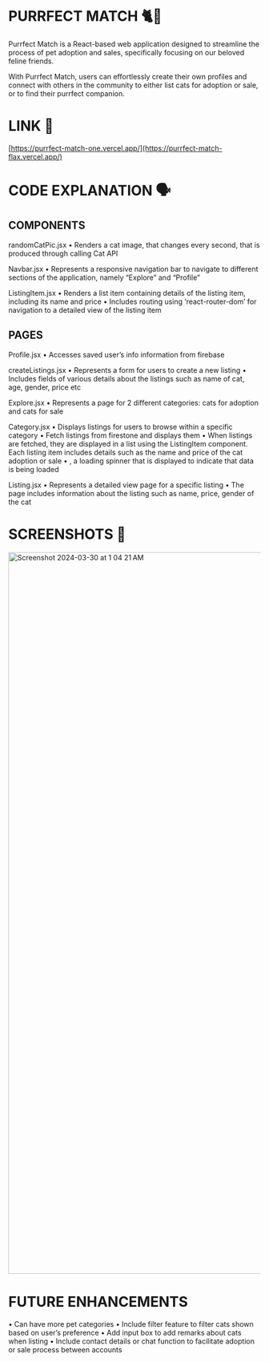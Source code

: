 # PURRFECT MATCH 🐈🐾
Purrfect Match is a React-based web application designed to streamline the process of pet adoption and sales, specifically focusing on our beloved feline friends. 

With Purrfect Match, users can effortlessly create their own profiles and connect with others in the community to either list cats for adoption or sale, or to find their purrfect companion.

# LINK 🔗
[https://purrfect-match-one.vercel.app/](https://purrfect-match-flax.vercel.app/)

# CODE EXPLANATION 🗣️

## COMPONENTS 

randomCatPic.jsx 
 • Renders a cat image, that changes every second, that is produced through calling Cat API 

Navbar.jsx 
 • Represents a responsive navigation bar to navigate to different sections of the application, namely “Explore” and “Profile” 

ListingItem.jsx
 • Renders a list item containing details of the listing item, including its name and price 
 • Includes routing using ‘react-router-dom’ for navigation to a detailed view of the listing item

## PAGES

Profile.jsx 
 • Accesses saved user’s info information from firebase

createListings.jsx
 • Represents a form for users to create a new listing 
 • Includes fields of various details about the listings such as name of cat, age, gender, price etc

Explore.jsx 
 • Represents a page for 2 different categories: cats for adoption and cats for sale 

Category.jsx
 • Displays listings for users to browse within a specific category 
 • Fetch listings from firestone and displays them 
 • When listings are fetched, they are displayed in a list using the ListingItem component. Each listing item includes details such as the name and price of the cat adoption or sale
 • <Spinner />, a loading spinner that is displayed to indicate that data is being loaded

Listing.jsx 
 • Represents a detailed view page for a specific listing 
 • The page includes information about the listing such as name, price, gender of the cat 

# SCREENSHOTS 📸
<img width="1440" alt="Screenshot 2024-03-30 at 1 04 21 AM" src="https://github.com/meikeetan/purrfect-match/assets/152507735/a66c6471-494b-4d4a-874c-4101165de4e9">



# FUTURE ENHANCEMENTS 
 • Can have more pet categories 
 • Include filter feature to filter cats shown based on user’s preference 
 • Add input box to add remarks about cats when listing
 • Include contact details or chat function to facilitate adoption or sale process between accounts
